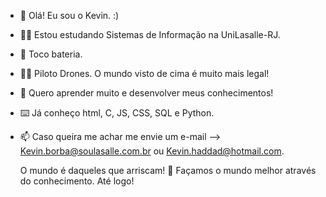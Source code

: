 - 👋 Olá! Eu sou o Kevin. :)
- 👨‍🎓 Estou estudando Sistemas de Informação na UniLasalle-RJ.
- 🥁 Toco bateria.
- 👨‍✈️ Piloto Drones. O mundo visto de cima é muito mais legal! 
- 💞️ Quero aprender muito e desenvolver meus conhecimentos! 
- ⌨️ Já conheço html, C, JS, CSS, SQL e Python. 
- 📫 Caso queira me achar me envie um e-mail --> Kevin.borba@soulasalle.com.br ou Kevin.haddad@hotmail.com.

  O mundo é daqueles que arriscam! 🚀
  Façamos o mundo melhor através do conhecimento.
  Até logo!

<!---
kevinhaddad/kevinhaddad is a ✨ special ✨ repository because its `README.md` (this file) appears on your GitHub profile.
You can click the Preview link to take a look at your changes.
--->

